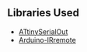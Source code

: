 # 

## 

## Libraries  Used
- [ATtinySerialOut](https://github.com/ArminJo/ATtinySerialOut)
- [Arduino-IRremote](https://github.com/Arduino-IRremote/Arduino-IRremote)